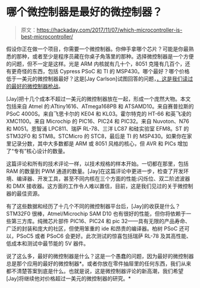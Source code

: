# 哪个微控制器是最好的微控制器？

> 原文：<https://hackaday.com/2017/11/07/which-microcontroller-is-best-microcontroller/>

假设你正在做一个项目，你需要一个微控制器。你伸手拿哪个芯片？可能是你最熟悉的那种，或者至少是程序员藏在你桌子角落里的那种。选择微控制器是一个方便的问题，但不一定是这样。光是 ARM 内核就有几十个，8051 克隆有几百个，还有更奇怪的东西，包括 Cypress PSoC 和 TI 的 MSP430。哪个最好？哪个价格低于一美元的微控制器最好？这是[Jay Carlson]试图回答的问题，[，这是我们读过的最好的微控制器枪战](https://jaycarlson.net/microcontrollers)。

[Jay]把十几个成本不超过一美元的微控制器放在一起，形成一个庞然大物。本文包括来自 Atmel 的:ATtiny1616、ATmega168PB 和 ATSAMD10。来自赛普拉斯的 PSoC 4000S。来自飞思卡尔的 KE04 和 KL03。霍尔特克的 HT-66 和英飞凌的 XMC1100。来自 Microchip 的 PIC16、PIC24 和 PIC32。来自 Nuvoton、N76 和 M051。恩智浦 LPC811、瑞萨 RL-78、三洋 LC87 和硅实验室 EFM8。ST 的 STM32F0 和 STM8。STCMicro 的 STC8，最后是 TI 的 MSP430。如果你在家里记录分数，其中大多数都是 ARM 或 8051 风格的核心，但 AVR 和 PICs 增加了“专有”核心设计的数量。

这篇评论和所有的技术评论一样，以技术规格的样本开始。一切都在那里，包括 RAM 的数量到 PWM 通道的数量。[Jay]在这篇评论中更进一步，检查了开发环境、编译器、开发工具，甚至不同内核在三个方面的性能:闪烁位、双二阶滤波器和 DMX 接收器。这方面的工作令人难以置信，目前，这是我们见过的关于微控制器的最佳资源。

有了这些数据和经历了十几个不同的微控制器平台后，[Jay]的收获是什么？STM32F0 很棒，Atmel/Microchip SAM D10 也有很好的性能，但你将依赖于一些第三方库。纯微芯片部件 PIC16、PIC24 和 pic 32——具有无限的产品寿命、广泛的封装和庞大的社区，但使用笨重的 ide 和昂贵的编译器。柏树 PSoC 还可以，PSoC5 或者 PSoC6 会更好。此次测试的惊喜包括瑞萨 RL-78 及其高性能、低成本和测试中最节能的 5V 器件。

说了这么多，最好的微控制器是什么？这是一个愚蠢的问题，因为最好的微控制器总是那个应用的最好的微控制器*。或者你放在零件抽屉里的任何东西，我们从来都不清楚答案到底是什么。也就是说，这是微控制器评论的新高潮，我们希望[Jay]将继续他对价格超过一美元的微控制器的研究。*